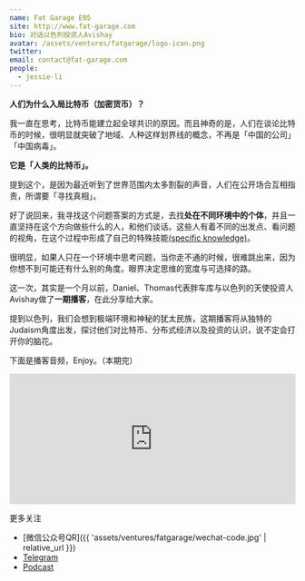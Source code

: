 ```yaml
---
name: Fat Garage E05
site: http://www.fat-garage.com
bio: 对话以色列投资人Avishay
avatar: /assets/ventures/fatgarage/logo-icon.png
twitter: 
email: contact@fat-garage.com
people:
  - jessie-li
---
```




**人们为什么入局比特币（加密货币）？**

我一直在思考，比特币能建立起全球共识的原因。而且神奇的是，人们在谈论比特币的时候，很明显就突破了地域、人种这样划界线的概念，不再是「中国的公司」「中国病毒」。

**它是「人类的比特币」。**

提到这个，是因为最近听到了世界范围内太多割裂的声音，人们在公开场合互相指责，所谓要「寻找真相」。

好了说回来，我寻找这个问题答案的方式是，去找**处在不同环境中的个体**，并且一直坚持在这个方向做些什么的人，和他们谈话。这些人有着不同的出发点、看问题的视角，在这个过程中形成了自己的特殊技能[(specific knowledge)](http://mp.weixin.qq.com/s?__biz=MzU5NjQxNzQ3Mw==&mid=2247484081&idx=1&sn=87301e4dd81a297ee5f846a429a07f56&chksm=fe624c1fc915c50942f9fc0ca408c0e909a5f7d48e226ea70fef81d75d9e05e21beb6e881a97&scene=21#wechat_redirect)。

很明显，如果人只在一个环境中思考问题，当你走不通的时候，很难跳出来，因为你想不到可能还有什么别的角度。眼界决定思维的宽度与可选择的路。

这一次，其实是一个月以前，Daniel、Thomas代表胖车库与以色列的天使投资人Avishay做了**一期播客**，在此分享给大家。

提到以色列，我们会想到极端环境和神秘的犹太民族，这期播客将从独特的Judaism角度出发，探讨他们对比特币、分布式经济以及投资的认识，说不定会打开你的脑花。

下面是播客音频，Enjoy。（本期完）

<iframe height="230" width="100%" src="https://www.ximalaya.com/thirdparty/player/sound/player.html?id=286318338&type=red" frameborder=0 allowfullscreen></iframe>


   更多关注

- [微信公众号QR]({{ 'assets/ventures/fatgarage/wechat-code.jpg' | relative_url }})
- [Telegram](https://t.me/fatgarage)
- [Podcast](http://xima.tv/B41MrV)

